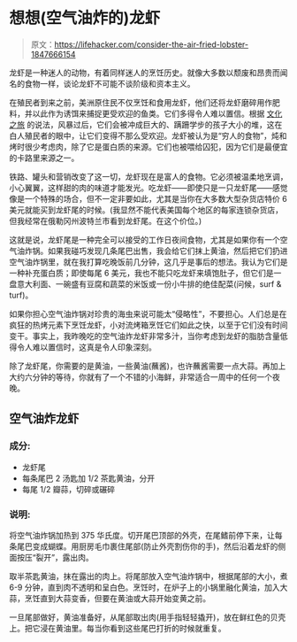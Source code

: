# 想想(空气油炸的)龙虾

> 原文：<https://lifehacker.com/consider-the-air-fried-lobster-1847666154>

龙虾是一种迷人的动物，有着同样迷人的烹饪历史。就像大多数以颓废和昂贵而闻名的食物一样，谈论龙虾不可能不谈阶级和资本主义。



在殖民者到来之前，美洲原住民不仅烹饪和食用龙虾，他们还将龙虾磨碎用作肥料，并以此作为诱饵来捕捉更受欢迎的鱼类。它们多得令人难以置信。根据 [文化之旅](https://theculturetrip.com/north-america/usa/maine/articles/story-maine-lobster-prison-food-delicacy/) 的说法，风暴过后，它们会被冲成巨大的、蹒跚学步的孩子大小的堆，这在白人殖民者的眼中，让它们变得不那么受欢迎。龙虾被认为是“穷人的食物”，炖和烤时很少考虑肉，除了它是蛋白质的来源。它们也被喂给囚犯，因为它们是最便宜的卡路里来源之一。

铁路、罐头和营销改变了这一切，龙虾现在是富人的食物。它必须被温柔地烹调，小心翼翼，这样甜的肉的味道才能发光。吃龙虾——即使只是一只龙虾尾——感觉像是一个特殊的场合，但不一定非要如此，尤其是当你在大多数大型杂货店特价 6 美元就能买到龙虾尾的时候。(我显然不能代表美国每个地区的每家连锁杂货店，但我经常在俄勒冈州波特兰市看到龙虾尾。在这个价位。)

这就是说，龙虾尾是一种完全可以接受的工作日夜间食物，尤其是如果你有一个空气油炸锅。如果我碰巧发现几条尾巴出售，我会给它们抹上黄油，然后把它们扔进空气油炸锅里，就在我打算吃晚饭前几分钟，这几乎是事后的想法。我认为它们是一种补充蛋白质；即使每尾 6 美元，我也不能只吃龙虾来填饱肚子，但它们是一盘意大利面、一碗盛有豆腐和蔬菜的米饭或一份小牛排的绝佳配菜(问候，surf & turf)。

如果你担心空气油炸锅对珍贵的海虫来说可能太“侵略性”，不要担心。人们总是在疯狂的热烤元素下烹饪龙虾，小对流烤箱烹饪它们如此之快，以至于它们没有时间变干。事实上，我昨晚吃的空气油炸龙虾非常多汁，当你考虑到龙虾的脂肪含量低得令人难以置信时，这真是令人印象深刻。

除了龙虾尾，你需要的是黄油，一些黄油(蘸酱)，也许蘸酱需要一点大蒜。再加上大约六分钟的等待，你就有了一个不错的小海鲜，非常适合一周中的任何一个夜晚。

## 空气油炸龙虾

### 成分:

*   龙虾尾
*   每条尾巴 2 汤匙加 1/2 茶匙黄油，分开
*   每尾 1/2 瓣蒜，切碎或碾碎

### 说明:

将空气油炸锅加热到 375 华氏度。切开尾巴顶部的外壳，在尾鳍前停下来，让每条尾巴变成蝴蝶。用厨房毛巾裹住尾部(防止外壳割伤你的手)，然后沿着龙虾的侧面按压“裂开”，露出肉。

取半茶匙黄油，抹在露出的肉上。将尾部放入空气油炸锅中，根据尾部的大小，煮 6-9 分钟，直到肉不透明和呈白色。烹饪时，在炉子上的小锅里融化黄油，加入大蒜，烹饪直到大蒜变香，但要在黄油或大蒜开始变黄之前。

一旦尾部做好，黄油准备好，从尾部取出肉(用手指轻轻撬开)，放在鲜红色的贝壳上。把它浸在黄油里。每当你看到这些尾巴打折的时候就重复。